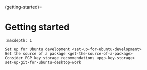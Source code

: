 (getting-started)=
# Getting started

```{toctree}
:maxdepth: 1

Set up for Ubuntu development <set-up-for-ubuntu-development>
Get the source of a package <get-the-source-of-a-package>
Consider PGP key storage recommendations <pgp-key-storage>
set-up-git-for-ubuntu-desktop-work
```
